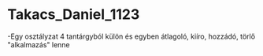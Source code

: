 # Takacs_Daniel_1123
-Egy osztályzat 4 tantárgyból külön és egyben átlagoló, kiíro, hozzádó, törlő "alkalmazás" lenne
